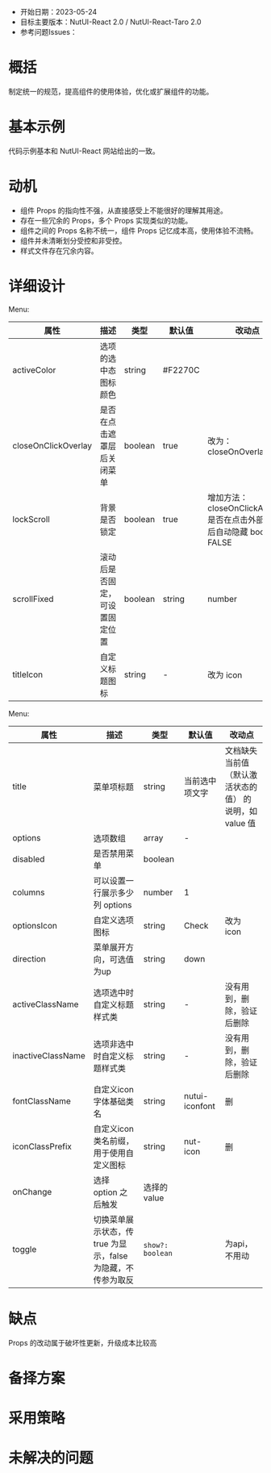 - 开始日期：2023-05-24
- 目标主要版本：NutUI-React 2.0 / NutUI-React-Taro 2.0
- 参考问题Issues：

# 概括

制定统一的规范，提高组件的使用体验，优化或扩展组件的功能。


# 基本示例

代码示例基本和 NutUI-React 网站给出的一致。


# 动机

- 组件 Props 的指向性不强，从直接感受上不能很好的理解其用途。
- 存在一些冗余的 Props，多个 Props 实现类似的功能。
- 组件之间的 Props 名称不统一，组件 Props 记忆成本高，使用体验不流畅。
- 组件并未清晰划分受控和非受控。
- 样式文件存在冗余内容。


# 详细设计


Menu:

| 属性 | 描述 | 类型 | 默认值 | 改动点 |
| --- | --- | --- | --- | --- |
| activeColor | 选项的选中态图标颜色 | string | #F2270C |  |
| closeOnClickOverlay | 是否在点击遮罩层后关闭菜单 | boolean | true | 改为：closeOnOverlayClick |
| lockScroll | 背景是否锁定 | boolean | true | 增加方法：  closeOnClickAway 是否在点击外部区域后自动隐藏 boolean FALSE |
| scrollFixed | 滚动后是否固定，可设置固定位置 | boolean | string | number | true |  |
| titleIcon | 自定义标题图标 | string | - | 改为 icon |

Menu:
    
| 属性 | 描述 | 类型 | 默认值 | 改动点 |
| --- | --- | --- | --- | --- |
| title | 菜单项标题 | string | 当前选中项文字 | 文档缺失 当前值（默认激活状态的值） 的说明，如 value 值 |
| options | 选项数组 | array | - |  |
| disabled | 是否禁用菜单 | boolean |  |  |
| columns | 可以设置一行展示多少列 options | number | 1 |  |
| optionsIcon | 自定义选项图标 | string | Check | 改为 icon |
| direction | 菜单展开方向，可选值为up | string | down |  |
| activeClassName | 选项选中时自定义标题样式类 | string | - | 没有用到，删除，验证后删除 |
| inactiveClassName | 选项非选中时自定义标题样式类 | string | - | 没有用到，删除，验证后删除 |
| fontClassName | 自定义icon 字体基础类名 | string | nutui-iconfont | 删 |
| iconClassPrefix | 自定义icon 类名前缀，用于使用自定义图标 | string | nut-icon | 删 |
| onChange | 选择 option 之后触发 | 选择的 value |  |  |
| toggle | 切换菜单展示状态，传 true 为显示，false 为隐藏，不传参为取反 | `show?: boolean` |  | 为api，不用动 |


# 缺点

Props 的改动属于破坏性更新，升级成本比较高

# 备择方案


# 采用策略


# 未解决的问题

